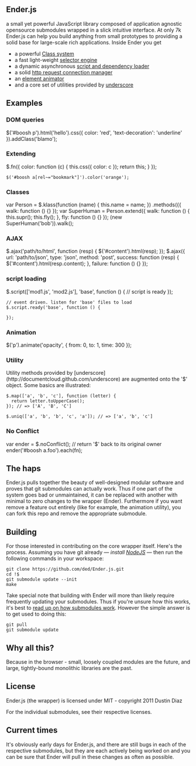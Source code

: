 Ender.js
--------
a small yet powerful JavaScript library composed of application agnostic opensource submodules wrapped in a slick intuitive interface. At only 7k Ender.js can help you build anything from small prototypes to providing a solid base for large-scale rich applications.
Inside Ender you get

  * a powerful [Class system](https://github.com/ded/klass)
  * a fast light-weight [selector engine](https://github.com/ded/qwery)
  * a dynamic asynchronous [script and dependency loader](https://github.com/ded/script.js)
  * a solid [http request connection manager](https://github.com/ded/Reqwest)
  * an [element animator](https://github.com/ded/moshun)
  * and a core set of utilities provided by [underscore](http://documentcloud.github.com/underscore)

Examples
--------
<h3>DOM queries</h3>
    $('#boosh p').html('hello').css({
      color: 'red',
      'text-decoration': 'underline'
    }).addClass('blamo');

<h3>Extending</h3>
    $.fn({
      color: function (c) {
        this.css({
          color: c
        });
        return this;
      }
    });

    $('#boosh a[rel~="bookmark"]').color('orange');

<h3>Classes</h3>
    var Person = $.klass(function (name) {
      this.name = name;
    })
      .methods({{
        walk: function () {}
      });
    var SuperHuman = Person.extend({
      walk: function () {
        this.supr();
        this.fly();
      },
      fly: function () {}
    });
    (new SuperHuman('bob')).walk();

<h3>AJAX</h3>
    $.ajax('path/to/html', function (resp) {
      $('#content').html(resp);
    });
    $.ajax({
      url: 'path/to/json',
      type: 'json',
      method: 'post',
      success: function (resp) {
        $('#content').html(resp.content);
      },
      failure: function () {}
    });

<h3>script loading</h3>
    $.script(['mod1.js', 'mod2.js'], 'base', function () {
      // script is ready
    });

    // event driven. listen for 'base' files to load
    $.script.ready('base', function () {

    });

<h3>Animation</h3>
    $('p').animate('opacity', {
      from: 0,
      to: 1,
      time: 300
    });

<h3>Utility</h3>
Utility methods provided by [underscore](http://documentcloud.github.com/underscore) are augmented onto the '$' object. Some basics are illustrated:

    $.map(['a', 'b', 'c'], function (letter) {
      return letter.toUpperCase();
    }); // => ['A', 'B', 'C']

    $.uniq(['a', 'b', 'b', 'c', 'a']); // => ['a', 'b', 'c']

<h3>No Conflict</h3>
    var ender = $.noConflict(); // return '$' back to its original owner
    ender('#boosh a.foo').each(fn);

The haps
--------
Ender.js pulls together the beauty of well-designed modular software and proves that git submodules can actually work. Thus if one part of the system goes bad or unmaintained, it can be replaced with another with minimal to zero changes to the wrapper (Ender). Furthermore if you want remove a feature out entirely (like for example, the animation utility), you can fork this repo and remove the appropriate submodule.

Building
--------
For those interested in contributing on the core wrapper itself. Here's the process. Assuming you have git already — *install [NodeJS](http://nodejs.org)* — then run the following commands in your workspace:

    git clone https://github.com/ded/Ender.js.git
    cd !$
    git submodule update --init
    make

Take special note that building with Ender will more than likely require frequently updating your submodules. Thus if you're unsure how this works, it's best to [read up on how submodules work](http://www.kernel.org/pub/software/scm/git/docs/git-submodule.html). However the simple answer is to get used to doing this:

    git pull
    git submodule update

Why all this?
-------------
Because in the browser - small, loosely coupled modules are the future, and large, tightly-bound monolithic libraries are the past.

License
-------
Ender.js (the wrapper) is licensed under MIT - copyright 2011 Dustin Diaz

For the individual submodules, see their respective licenses.

Current times
-------------
It's obviously early days for Ender.js, and there are still bugs in each of the respective submodules, but they are each actively being worked on and you can be sure that Ender will pull in these changes as often as possible.